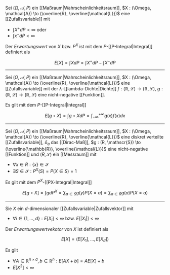Sei $(\Omega, \mathcal{A}, P)$ ein [[Maßraum|Wahrscheinlichkeitsraum]], $X : (\Omega, \mathcal{A}) \to (\overline{R}, \overline{\mathcal{L}})$ eine [[Zufallsvariable]] mit
- $\int X^+ dP \lt \infty$ oder
- $\int x^- dP \lt \infty$

Der *Erwartungswert* von $X$ bzw. $P^X$ ist mit dem $P$-[[P-Integral|Integral]] definiert als

$$
	E[X] = \int X dP = \int X^+ dP - \int X^- dP
$$

---

Sei $(\Omega, \mathcal{A}, P)$ ein [[Maßraum|Wahrscheinlichkeitsraum]], $X : (\Omega, \mathcal{A}) \to (\overline{R}, \overline{\mathcal{L}})$ eine [[Zufallsvariable]] mit der $\lambda$-[[lambda-Dichte|Dichte]] $f : (\mathbb{R}, \mathcal{L}) \to (\mathbb{R}, \mathcal{L})$, $g : (\mathbb{R}, \mathcal{L}) \to (\mathbb{R}, \mathcal{L})$ eine nicht-negative [[Funktion]].

Es gilt mit dem $P$-[[P-Integral|Integral]] 

$$
	E[g \circ X] = \int g \circ X dP = \int_{-\infty}^{+\infty} g(x)f(x) dx
$$

---

Sei $(\Omega, \mathcal{A}, P)$ ein [[Maßraum|Wahrscheinlichkeitsraum]], $X : (\Omega, \mathcal{A}) \to (\overline{R}, \overline{\mathcal{L}})$ eine diskret verteilte [[Zufallsvariable]], $\delta_a$ das [[Dirac-Maß]], $g : (R, \mathscr{S}) \to (\overline{\mathbb{R}}, \overline{\mathcal{L}})$ eine nicht-negative [[Funktion]] und $(R, \mathscr{S})$ ein [[Messraum]] mit
- $\forall x \in R : \{ x \} \in \mathscr{S}$
- $\exists S \in \mathscr{S} : P^X(S) = P(X \in S) = 1$

Es gilt mit dem $P^X$-[[PX-Integral|Integral]]

$$
	E[g \circ X] = \int g dP^X = \sum_{a \in S} g(y)P(X = a) = \sum_{a \in R} g(a) P(X = a)
$$

---

Sie $X$ ein $d$-dimensionaler [[Zufallsvariable|Zufallsvektor]] mit
- $\forall i \in \{ 1, \dots, d \} : E[X_i] \lt \infty$ bzw. $E[|X_i|] \lt \infty$

Der *Erwartungswertvekotor* von $X$ ist definiert als

$$
	E[X] = (E[X_1], \dots, E[X_d])
$$

Es gilt
- $\forall A \in \mathbb{R}^{n \times d}, b \in \mathbb{R}^n : E[AX + b] = AE[X] + b$
- $E[X^2] \lt \infty$